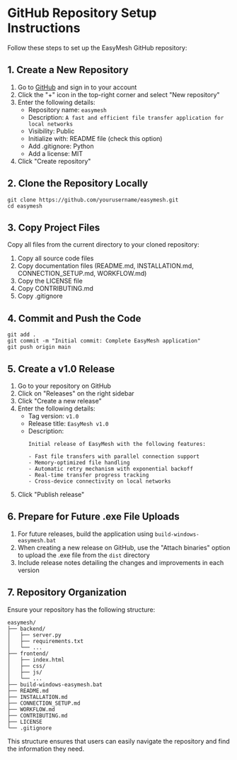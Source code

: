 # GitHub Repository Setup Instructions

Follow these steps to set up the EasyMesh GitHub repository:

## 1. Create a New Repository

1. Go to [GitHub](https://github.com) and sign in to your account
2. Click the "+" icon in the top-right corner and select "New repository"
3. Enter the following details:
   - Repository name: `easymesh`
   - Description: `A fast and efficient file transfer application for local networks`
   - Visibility: Public
   - Initialize with: README file (check this option)
   - Add .gitignore: Python
   - Add a license: MIT
4. Click "Create repository"

## 2. Clone the Repository Locally

```
git clone https://github.com/yourusername/easymesh.git
cd easymesh
```

## 3. Copy Project Files

Copy all files from the current directory to your cloned repository:

1. Copy all source code files
2. Copy documentation files (README.md, INSTALLATION.md, CONNECTION_SETUP.md, WORKFLOW.md)
3. Copy the LICENSE file
4. Copy CONTRIBUTING.md
5. Copy .gitignore

## 4. Commit and Push the Code

```
git add .
git commit -m "Initial commit: Complete EasyMesh application"
git push origin main
```

## 5. Create a v1.0 Release

1. Go to your repository on GitHub
2. Click on "Releases" on the right sidebar
3. Click "Create a new release"
4. Enter the following details:
   - Tag version: `v1.0`
   - Release title: `EasyMesh v1.0`
   - Description:
     ```
     Initial release of EasyMesh with the following features:
     
     - Fast file transfers with parallel connection support
     - Memory-optimized file handling
     - Automatic retry mechanism with exponential backoff
     - Real-time transfer progress tracking
     - Cross-device connectivity on local networks
     ```
5. Click "Publish release"

## 6. Prepare for Future .exe File Uploads

1. For future releases, build the application using `build-windows-easymesh.bat`
2. When creating a new release on GitHub, use the "Attach binaries" option to upload the .exe file from the `dist` directory
3. Include release notes detailing the changes and improvements in each version

## 7. Repository Organization

Ensure your repository has the following structure:

```
easymesh/
├── backend/
│   ├── server.py
│   ├── requirements.txt
│   └── ...
├── frontend/
│   ├── index.html
│   ├── css/
│   ├── js/
│   └── ...
├── build-windows-easymesh.bat
├── README.md
├── INSTALLATION.md
├── CONNECTION_SETUP.md
├── WORKFLOW.md
├── CONTRIBUTING.md
├── LICENSE
└── .gitignore
```

This structure ensures that users can easily navigate the repository and find the information they need.